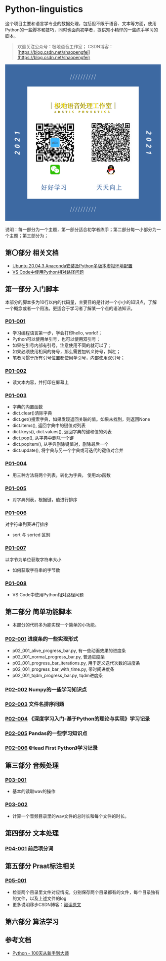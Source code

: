 # Python-linguistics
这个项目主要和语言学专业的数据处理，包括但不限于语音、文本等方面，使用Python的一些脚本和技巧，同时也面向初学者，提供短小精悍的一些练手学习的脚本。
> 欢迎关注公众号：极地语音工作室；
> CSDN博客：[https://blog.csdn.net/shaopengfei](https://blog.csdn.net/shaopengfei)  

![效果](res/IMG_0167.PNG)

说明：每一部分为一个主题，第一部分适合初学者练手；第二部分每一小部分为一个主题；第三部分为；  


## 第〇部分 相关文档

* [Ubuntu 20.04.3 Anaconda安装及Python多版本虚拟环境配置](https://blog.csdn.net/shaopengfei/article/details/123440125)
* [VS Code中使用Python相对路径问题](https://blog.csdn.net/shaopengfei/article/details/123454659)
## 第一部分 入门脚本
本部分的脚本多为10行以内的代码量，主要目的是针对一个小小的知识点，了解一个概念或者一个用法。更适合于学习者了解某一个点的语法知识。   

### [P01-001](Part-01/src/p01_001_hello_world.py) 
* 学习编程语言第一步，学会打印hello, world!；
* Python可以使用单引号，也可以使用双引号；
* 如果在引号内部有引号，注意使用不同的就可以了；
* 如果必须使用相同的符号，那么需要加转义符号，斜杠；
* 笔者习惯于所有引号位置都使用单引号，内部使用双引号； 

### [P01-002](Part-01/src/p01_002_read_simple.py) 
* 读文本内容，并打印在屏幕上  

### [P01-003](Part-01/src/p01_003_internal_function_of_dict.py)
* 字典的内置函数
* dict.clear()清除字典
* dict.get()搜索字典，如果发现返回关联的值。如果未找到，则返回None
* dict.items(), 返回字典中的键值对列表
* dict.keys(), dict.values(), 返回字典的键和值的列表
* dict.pop(), 从字典中删除一个键
* dict.popitem(), 从字典删除键值对，删除最后一个
* dict.update(), 将字典与另一个字典或可迭代的键值对合并

### [P01-004](Part-01/src/p01_004_merge_two_list_to_dict.py)
* 用三种方法将两个列表，转化为字典， 使用zip函数

### [P01-005](Part-01/src/p01_005_dict_orderby.py)
* 对字典列表，根据键，值进行排序

### [P01-006](Part-01/src/p01_006_string_list_orderby.py)
对字符串列表进行排序
* sort 与 sorted 区别

### [P01-007](Part-01/src/p01_007_string_orderby_byte.py)
以字节为单位获取字符串大小
* 如何获取字符串的字节数

### [P01-008](Part-01/src/p01_008_vscode_path_problem.py)
* VS Code中使用Python相对路径问题

## 第二部分 简单功能脚本
* 本部分的代码多为能实现一个简单的小功能。  

### [P02-001](Part-02/P02_001_ProgressBar) 进度条的一些实现形式
* p02_001_alive_progress_bar.py, 有一些动画效果的进度条
* p02_001_normal_progress_bar.py, 普通进度条
* p02_001_progress_bar_iterations.py, 用于定义迭代次数的进度条
* p02_001_progress_bar_with_time.py, 带时间进度条
* p02_001_tqdm_progress_bar.py, tqdm进度条

### [P02-002](Part-02/P02_002_Numpy) Numpy的一些学习知识点

### [P02-003](Part-02/P02_003_FileNameOrder/p02_003_001_file_name_order.py) 文件名排序问题

### [P02-004](Part-02/P02_004_Deep_Learning_from_Scratch) 《深度学习入门-基于Python的理论与实现》学习记录

### [P02-005](Part-02/P02_005_Pandas) Pandas的一些学习知识点

### [P02-006](Part-02/P02_006_Head_First_Python) 《Head First Python》学习记录

## 第三部分 音频处理

### [P03-001](Part-03/P03_001_read_wav/p03_001_read_wavform.py) 
* 基本的读取wav的操作

### [P03-002](Part-03/P03_002_wav_duration/p03_002_compute_wav_duration.py) 
* 计算一个音频目录里的wav文件的总时长和每个文件的时长。

## 第四部分 文本处理

### [P04-001](Part-04/P04_001_WordSegment)  前后项分词

## 第五部分 Praat标注相关

### [P05-001](Part-05/P05_001_check_file_numbers/p05_001_check_file_numbers.py)  
* 检查两个目录里文件对应情况，分别保存两个目录都有的文件，每个目录独有的文件，以及上述文件的log
* 更多说明移步CSDN博客：[阅读原文]()

## 第六部分 算法学习

## 参考文档
* [Python - 100天从新手到大师](https://github.com/jackfrued/Python-100-Days)